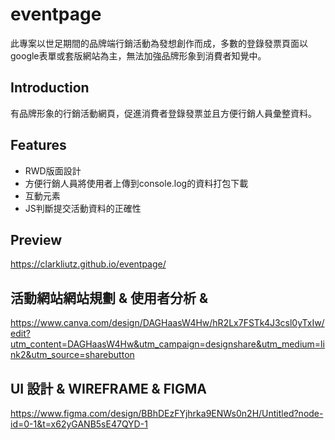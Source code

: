 # eventpage
此專案以世足期間的品牌端行銷活動為發想創作而成，多數的登錄發票頁面以google表單或套版網站為主，無法加強品牌形象到消費者知覺中。

## Introduction
有品牌形象的行銷活動網頁，促進消費者登錄發票並且方便行銷人員彙整資料。

## Features
- RWD版面設計
- 方便行銷人員將使用者上傳到console.log的資料打包下載
- 互動元素
- JS判斷提交活動資料的正確性

## Preview
https://clarkliutz.github.io/eventpage/

## 活動網站網站規劃 & 使用者分析 &
https://www.canva.com/design/DAGHaasW4Hw/hR2Lx7FSTk4J3csl0yTxIw/edit?utm_content=DAGHaasW4Hw&utm_campaign=designshare&utm_medium=link2&utm_source=sharebutton

## UI 設計 & WIREFRAME & FIGMA
https://www.figma.com/design/BBhDEzFYjhrka9ENWs0n2H/Untitled?node-id=0-1&t=x62yGANB5sE47QYD-1
